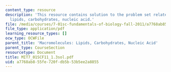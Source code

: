 ```yaml
---
content_type: resource
description: 'This resource contains solution to the problem set related to macromolecules:
  lipids, carbohydrates, nucleic acid.'
file: /media/courses/7-01sc-fundamentals-of-biology-fall-2011/a7768ab855fe720fdb5b53b5ee2a8855_MIT7_01SCF11_1.3sol.pdf
file_type: application/pdf
learning_resource_types: []
ocw_type: OCWFile
parent_title: 'Macromolecules: Lipids, Carbohydrates, Nucleic Acid'
parent_type: CourseSection
resourcetype: Document
title: MIT7_01SCF11_1.3sol.pdf
uid: a7768ab8-55fe-720f-db5b-53b5ee2a8855
---
```

